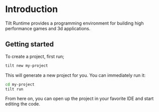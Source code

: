 # Introduction

Tilt Runtime provides a programming environment for building high performance games and 3d applications.

## Getting started

To create a project, first run;

```sh
tilt new my-project
```

This will generate a new project for you. You can immediately run it:

```sh
cd my-project
tilt run
```

From here on, you can open up the project in your favorite IDE and start editing the code.

